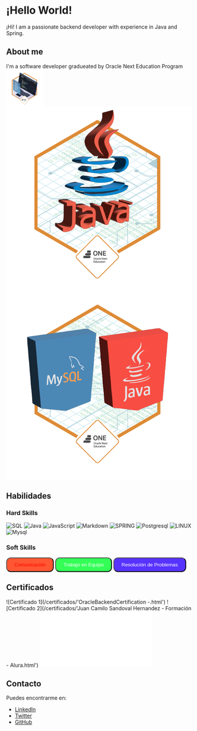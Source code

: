 # ¡Hello World!

¡Hi! I am a passionate backend developer with experience in Java and Spring.

## About me

I'm a software developer gradueated by Oracle Next Education Program
<img align="left" height="100" src="./insignias/cms_files_10224_1671210503Prancheta_3.png" />
![Insignia 2](./insignias/cms_files_10224_1671211831Prancheta_8.png)
![Insignia 3](./insignias/cms_files_10224_1677508436Prancheta_1.png)

## Habilidades

### Hard Skills
![SQL](https://img.shields.io/badge/SQL-%23E34F26.svg?style=for-the-badge&logo=SQL&logoColor=white) ![Java](https://img.shields.io/badge/java-%23ED8B00.svg?style=for-the-badge&logo=java&logoColor=white) ![JavaScript](https://img.shields.io/badge/javascript-%23323330.svg?style=for-the-badge&logo=javascript&logoColor=%23F7DF1E) ![Markdown](https://img.shields.io/badge/markdown-%23000000.svg?style=for-the-badge&logo=markdown&logoColor=white)  ![SPRING](https://img.shields.io/badge/SPRING-e0e0e0?style=for-the-badge&logo=spring&logoColor=080A13) ![Postgresql](https://img.shields.io/badge/Postgresql-203759?style=for-the-badge&logo=Postgresql&logoColor=EEF37B) ![LINUX](https://img.shields.io/badge/Linux-FCC624?style=for-the-badge&logo=linux&logoColor=black) ![Mysql](https://img.shields.io/badge/Mysql-%23026AA7.svg?style=for-the-badge&logo=Mysql&logoColor=white)

### Soft Skills

<button style="border-radius: 12px; padding: 10px 20px; background-color: #FF5733; color: red;">Comunicación</button>
<button style="border-radius: 12px; padding: 10px 20px; background-color: #33FF57; color: white;">Trabajo en Equipo</button>
<button style="border-radius: 12px; padding: 10px 20px; background-color: #5733FF; color: white;">Resolución de Problemas</button>

## Certificados

![Certificado 1](/certificados/'OracleBackendCertification -.html')
![Certificado 2](/certificados/'Juan Camilo Sandoval Hernandez - Formación - Alura.html')
![Certificado 3](/certificados/Oracle-spring.html)

## Contacto

Puedes encontrarme en:

- [LinkedIn](https://www.linkedin.com/tu_perfil)
- [Twitter](https://www.twitter.com/tu_perfil)
- [GitHub](https://www.github.com/tu_perfil)

